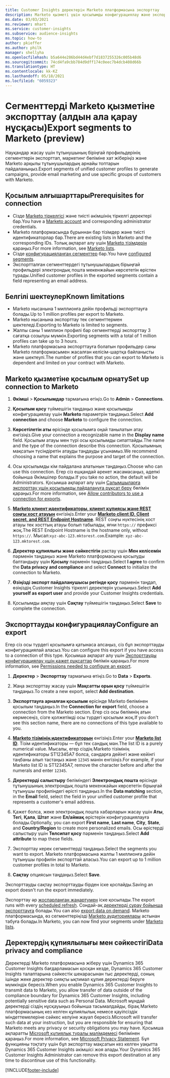 ```yaml
---
title: Customer Insights деректерін Marketo платформасына экспорттау
description: Marketo қызметі үшін қосылымды конфигурациялау және экспорттау жолы туралы ақпарат.
ms.date: 03/03/2021
ms.reviewer: mhart
ms.service: customer-insights
ms.subservice: audience-insights
ms.topic: how-to
author: pkieffer
ms.author: philk
manager: shellyha
ms.openlocfilehash: b5a644e286bd44d4ebf7d1837255326c005b48d6
ms.sourcegitcommit: 74cd4fa9cbb784d9dff174c0eec7b4dcb408d66b
ms.translationtype: HT
ms.contentlocale: kk-KZ
ms.lasthandoff: 05/18/2021
ms.locfileid: "6059323"
---
```

# <a name="export-segments-to-marketo-preview"></a><span data-ttu-id="9615f-103">Сегменттерді Marketo қызметіне экспорттау (алдын ала қарау нұсқасы)</span><span class="sxs-lookup"><span data-stu-id="9615f-103">Export segments to Marketo (preview)</span></span>

<span data-ttu-id="9615f-104">Науқандар жасау үшін тұтынушының біріңғай профильдерінің сегменттерін экспорттап, маркетинг бөліміне хат жіберіңіз және Marketo арқылы тұтынушылардың арнайы топтарын пайдаланыңыз.</span><span class="sxs-lookup"><span data-stu-id="9615f-104">Export segments of unified customer profiles to generate campaigns, provide email marketing and use specific groups of customers with Marketo.</span></span>

## <a name="prerequisites-for-connection"></a><span data-ttu-id="9615f-105">Қосылым алғышарттары</span><span class="sxs-lookup"><span data-stu-id="9615f-105">Prerequisites for connection</span></span>

-   <span data-ttu-id="9615f-106">Сізде [Marketo тіркелгісі](https://login.marketo.com/) және тиісті әкімшінің тіркелгі деректері бар.</span><span class="sxs-lookup"><span data-stu-id="9615f-106">You have a [Marketo account](https://login.marketo.com/) and corresponding administrator credentials.</span></span>
-   <span data-ttu-id="9615f-107">Marketo платформасында бұрыннан бар тізімдер және тиісті идентификаторлар бар.</span><span class="sxs-lookup"><span data-stu-id="9615f-107">There are existing lists in Marketo and the corresponding IDs.</span></span> <span data-ttu-id="9615f-108">Толық ақпарат алу үшін [Marketo тізімдерін](https://docs.marketo.com/display/public/DOCS/Understanding+Static+Lists) қараңыз.</span><span class="sxs-lookup"><span data-stu-id="9615f-108">For more information, see [Marketo lists](https://docs.marketo.com/display/public/DOCS/Understanding+Static+Lists).</span></span>
-   <span data-ttu-id="9615f-109">Сізде [конфигурацияланған сегменттер](segments.md) бар.</span><span class="sxs-lookup"><span data-stu-id="9615f-109">You have [configured segments](segments.md).</span></span>
-   <span data-ttu-id="9615f-110">Экспортталған сегменттердегі тұтынушылардың бірыңғай профильдері электрондық пошта мекенжайын көрсететін өрістен тұрады.</span><span class="sxs-lookup"><span data-stu-id="9615f-110">Unified customer profiles in the exported segments contain a field representing an email address.</span></span>

## <a name="known-limitations"></a><span data-ttu-id="9615f-111">Белгілі шектеулер</span><span class="sxs-lookup"><span data-stu-id="9615f-111">Known limitations</span></span>

- <span data-ttu-id="9615f-112">Marketo нысанына 1 миллионға дейін профильді экспорттауға болады.</span><span class="sxs-lookup"><span data-stu-id="9615f-112">Up to 1 million profiles per export to Marketo.</span></span>
- <span data-ttu-id="9615f-113">Marketo нысанына экспорттау тек сегменттермен шектеледі.</span><span class="sxs-lookup"><span data-stu-id="9615f-113">Exporting to Marketo is limited to segments.</span></span>
- <span data-ttu-id="9615f-114">Жалпы саны 1 миллион профилі бар сегменттерді экспорттау 3 сағатқа созылуы мүмкін.</span><span class="sxs-lookup"><span data-stu-id="9615f-114">Exporting segments with a total of 1 million profiles can take up to 3 hours.</span></span> 
- <span data-ttu-id="9615f-115">Marketo платформасына экспорттауға болатын профильдер саны Marketo платформасымен жасалған келісім-шартқа байланысты және шектеулі.</span><span class="sxs-lookup"><span data-stu-id="9615f-115">The number of profiles that you can export to Marketo is dependent and limited on your contract with Marketo.</span></span>

## <a name="set-up-connection-to-marketo"></a><span data-ttu-id="9615f-116">Marketo қызметіне қосылым орнату</span><span class="sxs-lookup"><span data-stu-id="9615f-116">Set up connection to Marketo</span></span>

1. <span data-ttu-id="9615f-117">**Әкімші** > **Қосылымдар** тармағына өтіңіз.</span><span class="sxs-lookup"><span data-stu-id="9615f-117">Go to **Admin** > **Connections**.</span></span>

1. <span data-ttu-id="9615f-118">**Қосылым қосу** түймешігін таңдаңыз және қосылымды конфигурациялау үшін **Marketo** параметрін таңдаңыз.</span><span class="sxs-lookup"><span data-stu-id="9615f-118">Select **Add connection** and choose **Marketo** to configure the connection.</span></span>

1. <span data-ttu-id="9615f-119">**Көрсетілетін аты** өрісінде қосылымға оңай танылатын атау енгізіңіз.</span><span class="sxs-lookup"><span data-stu-id="9615f-119">Give your connection a recognizable name in the **Display name** field.</span></span> <span data-ttu-id="9615f-120">Қосылым атауы мен түрі осы қосылымды сипаттайды.</span><span class="sxs-lookup"><span data-stu-id="9615f-120">The name and the type of the connection describe this connection.</span></span> <span data-ttu-id="9615f-121">Қосылымның мақсатын түсіндіретін атауды таңдауды ұсынамыз.</span><span class="sxs-lookup"><span data-stu-id="9615f-121">We recommend choosing a name that explains the purpose and target of the connection.</span></span>

1. <span data-ttu-id="9615f-122">Осы қосылымды кім пайдалана алатынын таңдаңыз.</span><span class="sxs-lookup"><span data-stu-id="9615f-122">Choose who can use this connection.</span></span> <span data-ttu-id="9615f-123">Егер сіз ешқандай әрекет жасамасаңыз, әдепкі бойынша Әкімшілер болады.</span><span class="sxs-lookup"><span data-stu-id="9615f-123">If you take no action, the default will be Administrators.</span></span> <span data-ttu-id="9615f-124">Қосымша ақпарат алу үшін [Салымшыларға экспорттау үшін қосылымды пайдалануға рұқсат беру](connections.md#allow-contributors-to-use-a-connection-for-exports) бөлімін қараңыз.</span><span class="sxs-lookup"><span data-stu-id="9615f-124">For more information, see [Allow contributors to use a connection for exports](connections.md#allow-contributors-to-use-a-connection-for-exports).</span></span>

1. <span data-ttu-id="9615f-125">**[Marketo клиент идентификаторы, клиент құпиясы және REST соңғы хост атауын](https://developers.marketo.com/rest-api/authentication/)** енгізіңіз.</span><span class="sxs-lookup"><span data-stu-id="9615f-125">Enter your **[Marketo client ID, Client secret, and REST Endpoint Hostname](https://developers.marketo.com/rest-api/authentication/)**.</span></span> <span data-ttu-id="9615f-126">REST соңғы нүктесінің хост атауы тек хосттың атауы болып табылады, яғни `https://` префиксі жоқ.</span><span class="sxs-lookup"><span data-stu-id="9615f-126">The REST Endpoint Hostname is the hostname only, without `https://`.</span></span> <span data-ttu-id="9615f-127">Мысал:`xyz-abc-123.mktorest.com`.</span><span class="sxs-lookup"><span data-stu-id="9615f-127">Example: `xyz-abc-123.mktorest.com`.</span></span> 

1. <span data-ttu-id="9615f-128">**Деректер құпиялығы және сәйкестігін** растау үшін **Мен келісемін** пәрменін таңдаңыз және Marketo платформасына қосылуды баптандыру үшін **Қосылу** пәрменін таңдаңыз.</span><span class="sxs-lookup"><span data-stu-id="9615f-128">Select **I agree** to confirm the **Data privacy and compliance** and select **Connect** to initialize the connection to Marketo.</span></span>

1. <span data-ttu-id="9615f-129">**Өзіңізді экспорт пайдаланушысы ретінде қосу** пәрменін таңдап, өзіңіздің Customer Insights тіркелгі деректерін ұсыныңыз.</span><span class="sxs-lookup"><span data-stu-id="9615f-129">Select **Add yourself as export user** and provide your Customer Insights credentials.</span></span>

1. <span data-ttu-id="9615f-130">Қосылымды аяқтау үшін **Сақтау** түймешігін таңдаңыз.</span><span class="sxs-lookup"><span data-stu-id="9615f-130">Select **Save** to complete the connection.</span></span>

## <a name="configure-an-export"></a><span data-ttu-id="9615f-131">Экспорттауды конфигурациялау</span><span class="sxs-lookup"><span data-stu-id="9615f-131">Configure an export</span></span>

<span data-ttu-id="9615f-132">Егер сіз осы түрдегі қосылымға қатынаса алсаңыз, сіз бұл экспорттауды конфигурациялай аласыз.</span><span class="sxs-lookup"><span data-stu-id="9615f-132">You can configure this export if you have access to a connection of this type.</span></span> <span data-ttu-id="9615f-133">Қосымша ақпарат алу үшін [Экспорттауды конфигурациялау үшін қажет рұқсаттар](export-destinations.md#set-up-a-new-export) бөлімін қараңыз.</span><span class="sxs-lookup"><span data-stu-id="9615f-133">For more information, see [Permissions needed to configure an export](export-destinations.md#set-up-a-new-export).</span></span>

1. <span data-ttu-id="9615f-134">**Деректер** > **Экспорттау** тармағына өтіңіз.</span><span class="sxs-lookup"><span data-stu-id="9615f-134">Go to **Data** > **Exports**.</span></span>

1. <span data-ttu-id="9615f-135">Жаңа экспорттау жасау үшін **Мақсатты орын қосу** түймешігін таңдаңыз.</span><span class="sxs-lookup"><span data-stu-id="9615f-135">To create a new export, select **Add destination**.</span></span>

1. <span data-ttu-id="9615f-136">**Экспорттауға арналған қосылым** өрісінде Marketo бөлімінен қосылым таңдаңыз.</span><span class="sxs-lookup"><span data-stu-id="9615f-136">In the **Connection for export** field, choose a connection from the Marketo section.</span></span> <span data-ttu-id="9615f-137">Егер сіз осы бөлімнің атын көрмесеңіз, сізге қолжетімді осы түрдегі қосылым жоқ.</span><span class="sxs-lookup"><span data-stu-id="9615f-137">If you don't see this section name, there are no connections of this type available to you.</span></span>

1. <span data-ttu-id="9615f-138">**[Marketo тізімінің идентификаторын](https://docs.marketo.com/display/public/DOCS/Understanding+Static+Lists)** енгізіңіз.</span><span class="sxs-lookup"><span data-stu-id="9615f-138">Enter your **[Marketo list ID](https://docs.marketo.com/display/public/DOCS/Understanding+Static+Lists)**.</span></span> <span data-ttu-id="9615f-139">Тізім идентификаторы — бұл тек сандық мән.</span><span class="sxs-lookup"><span data-stu-id="9615f-139">The list ID is a purely numerical value.</span></span> <span data-ttu-id="9615f-140">Мысалы, егер сіздің Marketo тізімінің идентификаторы ST12345A7 болса, сандарға дейінгі және кейінгі таңбаны алып тастаңыз және `12345` мәнін енгізіңіз.</span><span class="sxs-lookup"><span data-stu-id="9615f-140">For example, if your Marketo list ID is ST12345A7, remove the character before and after the numerals and enter `12345`.</span></span> 

1. <span data-ttu-id="9615f-141">**Деректерді салыстыру** бөліміндегі **Электрондық пошта** өрісінде тұтынушының электрондық пошта мекенжайын көрсететін бірыңғай тұтынушы профиліндегі өрісті таңдаңыз.</span><span class="sxs-lookup"><span data-stu-id="9615f-141">In the **Data matching** section, in the **Email** field, select the field in your unified customer profile that represents a customer's email address.</span></span> 

1. <span data-ttu-id="9615f-142">Қажет болса, жеке электрондық пошта хабарларын жасау үшін **Аты**, **Тегі**, **Қала**, **Штат** және **Ел/аймақ** өрістерін конфигурациялауға болады.</span><span class="sxs-lookup"><span data-stu-id="9615f-142">Optionally, you can export **First name**, **Last name**, **City**, **State**, and **Country/Region**  to create more personalized emails.</span></span> <span data-ttu-id="9615f-143">Осы өрістерді салыстыру үшін **Төлсипат қосу** пәрменін таңдаңыз.</span><span class="sxs-lookup"><span data-stu-id="9615f-143">Select **Add attribute** to map these fields.</span></span>

1. <span data-ttu-id="9615f-144">Экспорттау керек сегменттерді таңдаңыз.</span><span class="sxs-lookup"><span data-stu-id="9615f-144">Select the segments you want to export.</span></span> <span data-ttu-id="9615f-145">Marketo платформасына жалпы 1 миллионға дейін тұтынушы профилін экспорттай аласыз.</span><span class="sxs-lookup"><span data-stu-id="9615f-145">You can export up to 1 million customer profiles in total to Marketo.</span></span>

1. <span data-ttu-id="9615f-146">**Сақтау** опциясын таңдаңыз.</span><span class="sxs-lookup"><span data-stu-id="9615f-146">Select **Save**.</span></span>

<span data-ttu-id="9615f-147">Экспорттауды сақтау экспорттауды бірден іске қоспайды.</span><span class="sxs-lookup"><span data-stu-id="9615f-147">Saving an export doesn't run the export immediately.</span></span>

<span data-ttu-id="9615f-148">Экспорттау әр [жоспарланған жаңартумен](system.md#schedule-tab) іске қосылады.</span><span class="sxs-lookup"><span data-stu-id="9615f-148">The export runs with every [scheduled refresh](system.md#schedule-tab).</span></span> <span data-ttu-id="9615f-149">Сондай-ақ [деректерді сұрау бойынша экспорттауға](export-destinations.md#run-exports-on-demand) болады.</span><span class="sxs-lookup"><span data-stu-id="9615f-149">You can also [export data on demand](export-destinations.md#run-exports-on-demand).</span></span> <span data-ttu-id="9615f-150">Marketo платформасында, өз сегменттеріңізді [Marketo аудиториялары](https://docs.marketo.com/display/public/DOCS/Understanding+Static+Lists) астынан табуға болады.</span><span class="sxs-lookup"><span data-stu-id="9615f-150">In Marketo, you can now find your segments under [Marketo lists](https://docs.marketo.com/display/public/DOCS/Understanding+Static+Lists).</span></span>


## <a name="data-privacy-and-compliance"></a><span data-ttu-id="9615f-151">Деректердің құпиялылығы мен сәйкестігі</span><span class="sxs-lookup"><span data-stu-id="9615f-151">Data privacy and compliance</span></span>

<span data-ttu-id="9615f-152">Деректерді Marketo платформасына жіберу үшін Dynamics 365 Customer Insights бағдарламасын қосқан кезде, Dynamics 365 Customer Insights талаптарына сәйкестік шекарасынан тыс деректерді, соның ішінде жеке деректер сияқты ықтимал құпия деректерді беруге мүмкіндік бересіз.</span><span class="sxs-lookup"><span data-stu-id="9615f-152">When you enable Dynamics 365 Customer Insights to transmit data to Marketo, you allow transfer of data outside of the compliance boundary for Dynamics 365 Customer Insights, including potentially sensitive data such as Personal Data.</span></span> <span data-ttu-id="9615f-153">Microsoft мұндай деректерді сіздің нұсқауыңыз бойынша тасымалдайды, бірақ Marketo платформасының кез келген құпиялылық немесе қауіпсіздік міндеттемелеріне сәйкес келуіне жауап бересіз.</span><span class="sxs-lookup"><span data-stu-id="9615f-153">Microsoft will transfer such data at your instruction, but you are responsible for ensuring that Marketo meets any privacy or security obligations you may have.</span></span> <span data-ttu-id="9615f-154">Қосымша ақпаратты [Microsoft құпиялық туралы мәлімдемесі](https://go.microsoft.com/fwlink/?linkid=396732) бөлімінен қараңыз.</span><span class="sxs-lookup"><span data-stu-id="9615f-154">For more information, see [Microsoft Privacy Statement](https://go.microsoft.com/fwlink/?linkid=396732).</span></span>
<span data-ttu-id="9615f-155">Бұл функцияны тоқтату үшін бұл экспорттау мақсатын кез келген уақытта Dynamics 365 Customer Insights әкімшісі жоя алады.</span><span class="sxs-lookup"><span data-stu-id="9615f-155">Your Dynamics 365 Customer Insights Administrator can remove this export destination at any time to discontinue use of this functionality.</span></span>


[!INCLUDE[footer-include](../includes/footer-banner.md)]
